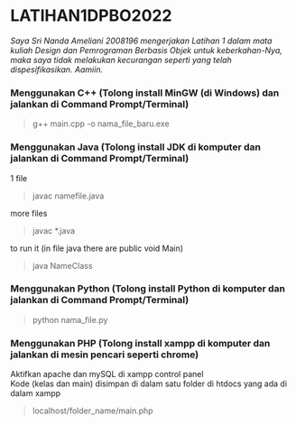 # LATIHAN1DPBO2022

<i> Saya Sri Nanda Ameliani 2008196 mengerjakan Latihan 1 dalam mata kuliah Design dan Pemrograman Berbasis Objek untuk keberkahan-Nya, maka saya tidak melakukan kecurangan seperti yang telah dispesifikasikan. Aamiin. </i>

### Menggunakan C++ (Tolong install MinGW (di Windows) dan jalankan di Command Prompt/Terminal)
> g++ main.cpp -o nama_file_baru.exe

### Menggunakan Java (Tolong install JDK di komputer dan jalankan di Command Prompt/Terminal)
1 file
> javac namefile.java

more files
> javac *.java

to run it (in file java there are public void Main)
> java NameClass

### Menggunakan Python (Tolong install Python di komputer dan jalankan di Command Prompt/Terminal)
> python nama_file.py

### Menggunakan PHP (Tolong install xampp di komputer dan jalankan di mesin pencari seperti chrome)
Aktifkan apache dan mySQL di xampp control panel <br/>
Kode (kelas dan main) disimpan di dalam satu folder di htdocs yang ada di dalam xampp
> localhost/folder_name/main.php
